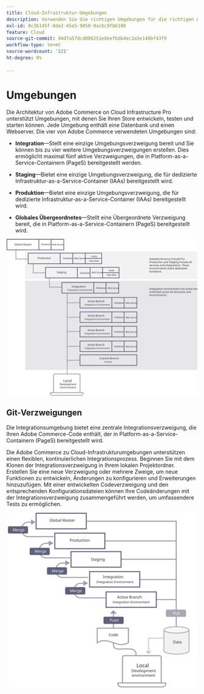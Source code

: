 ```yaml
---
title: Cloud-Infrastruktur-Umgebungen
description: Verwenden Sie die richtigen Umgebungen für die richtigen Anwendungsfälle.
exl-id: 0c36145f-8de2-45e5-9050-9acbc9fb6100
feature: Cloud
source-git-commit: 94d7a57dcd006251e8eefbdb4ec3a5e140bf43f9
workflow-type: tm+mt
source-wordcount: '221'
ht-degree: 0%

---
```


# Umgebungen

Die Architektur von Adobe Commerce on Cloud Infrastructure Pro unterstützt Umgebungen, mit denen Sie Ihren Store entwickeln, testen und starten können. Jede Umgebung enthält eine Datenbank und einen Webserver. Die vier von Adobe Commerce verwendeten Umgebungen sind:

- **Integration**—Stellt eine einzige Umgebungsverzweigung bereit und Sie können bis zu vier weitere Umgebungsverzweigungen erstellen. Dies ermöglicht maximal fünf aktive Verzweigungen, die in Platform-as-a-Service-Containern (PageS) bereitgestellt werden.

- **Staging**—Bietet eine einzige Umgebungsverzweigung, die für dedizierte Infrastruktur-as-a-Service-Container (IAAs) bereitgestellt wird.

- **Produktion**—Bietet eine einzige Umgebungsverzweigung, die für dedizierte Infrastruktur-as-a-Service-Container (IAAs) bereitgestellt wird.

- **Globales Übergeordnetes**—Stellt eine Übergeordnete Verzweigung bereit, die in Platform-as-a-Service-Containern (PageS) bereitgestellt wird.

![Abbildung der Beziehung zwischen Adobe Commerce-Cloud-Umgebungen](../../../assets/playbooks/environment-diagram.svg)

## Git-Verzweigungen

Die Integrationsumgebung bietet eine zentrale Integrationsverzweigung, die Ihren Adobe Commerce-Code enthält, der in Platform-as-a-Service-Containern (PageS) bereitgestellt wird.

Die Adobe Commerce zu Cloud-Infrastrukturumgebungen unterstützen einen flexiblen, kontinuierlichen Integrationsprozess. Beginnen Sie mit dem Klonen der Integrationsverzweigung in Ihrem lokalen Projektordner. Erstellen Sie eine neue Verzweigung oder mehrere Zweige, um neue Funktionen zu entwickeln, Änderungen zu konfigurieren und Erweiterungen hinzuzufügen. Mit einer entwickelten Codeverzweigung und den entsprechenden Konfigurationsdateien können Ihre Codeänderungen mit der Integrationsverzweigung zusammengeführt werden, um umfassendere Tests zu ermöglichen.

![Abbildung der Git-basierten Verzweigungsstrategie für Adobe Commerce-Cloud-Umgebungen](../../../assets/playbooks/branching-diagram.svg)
